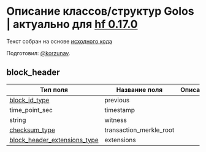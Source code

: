 # Описание классов/структур Golos | актуально для [hf 0.17.0](https://github.com/GolosChain/golos/releases/tag/v0.17.0)
Текст собран на основе [исходного кода](https://github.com/GolosChain/golos/tree/master/libraries/protocol/include/golos/protocol/block_header.hpp)

Подготовил: [@korzunav](https://golos.io/@korzunav).

## block_header


|Тип поля|Название поля|Описание|
|--------|-------------|--------|
|[block_id_type](block_id_type.md)|previous||
|time_point_sec|timestamp||
|string|witness||
|[checksum_type](checksum_type.md)|transaction_merkle_root||
|[block_header_extensions_type](block_header_extensions_type.md)|extensions||
